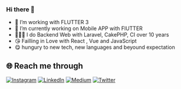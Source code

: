 ### Hi there 👋
 - 🌱 I’m working with FLUTTER 3
 - 🔭 I’m currently working on Mobile APP with FlUTTER
 - 🧚🏻‍♂️ I do Backend Web with Laravel, CakePHP, CI over 10 years
 - 😘 Failling in Love with React , Vue and JavaScript
 - 😋 hungury to new tech, new languages and beyound expectation
 ## 🌐 Reach me through
[![Instagram](https://img.shields.io/badge/Instagram-E4405F?style=for-the-badge&logo=instagram&logoColor=white)](https://instagram.com/maungyehtunzaw) [![LinkedIn](https://img.shields.io/badge/LinkedIn-0077B5?style=for-the-badge&logo=linkedin&logoColor=white)](https://linkedin.com/in/maungyehtunzaw) [![Medium](https://img.shields.io/badge/Medium-12100E?style=for-the-badge&logo=medium&logoColor=white)](https://medium.com/@maungyehtunzaw) [![Twitter](https://img.shields.io/twitter/follow/maungyehtunzaw?logo=Twitter&style=for-the-badge)](https://twitter.com/maungyehtunzaw)

<!--
**maungyehtunzaw/maungyehtunzaw** is a ✨ _special_ ✨ repository because its `README.md` (this file) appears on your GitHub profile.

Here are some ideas to get you started:

- 🔭 I’m currently working on ...
- 🌱 I’m currently learning ...
- 👯 I’m looking to collaborate on ...
- 🤔 I’m looking for help with ...
- 💬 Ask me about ...
- 📫 How to reach me: ...
- 😄 Pronouns: ...
- ⚡ Fun fact: ...
-->
